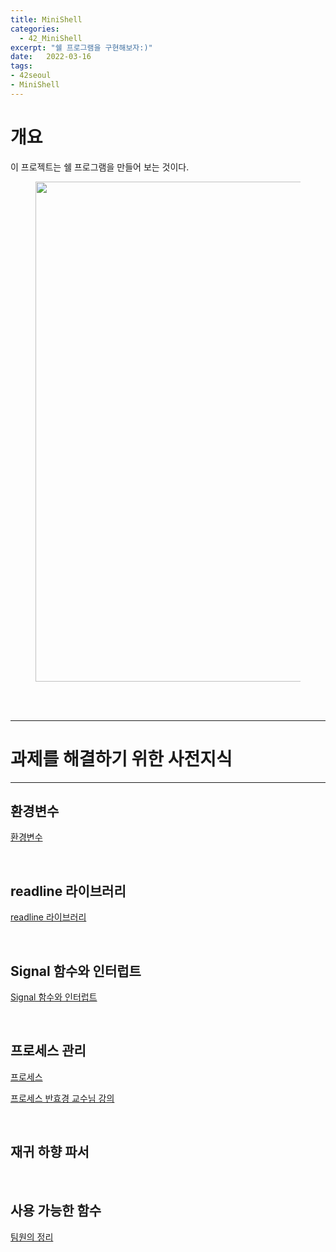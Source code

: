 ```yaml
---
title: MiniShell
categories: 
  - 42_MiniShell
excerpt: "쉘 프로그램을 구현해보자:)"
date:   2022-03-16
tags:
- 42seoul
- MiniShell
---
```


# 개요

이 프로젝트는 쉘 프로그램을 만들어 보는 것이다.



<figure>
	<a href="https://user-images.githubusercontent.com/79088896/149618790-d0b05434-3a45-4783-8d85-42b492cd9068.gif">
		<img src="https://user-images.githubusercontent.com/79088896/149618790-d0b05434-3a45-4783-8d85-42b492cd9068.gif"  width="800px;">
	</a>
</figure>


<br />
<br />

---

# 과제를 해결하기 위한 사전지식

---

## 환경변수

[환경변수](https://sie-kyin.github.io/42_minishell/2022/03/16/env/)

<br />

## readline 라이브러리

[readline 라이브러리](https://sie-kyin.github.io/42_minishell/2022/03/16/readline/)

<br />

## Signal 함수와 인터럽트

[Signal 함수와 인터럽트](https://sie-kyin.github.io/42_minishell/2022/03/16/interrupt/)

<br />

## 프로세스 관리

[프로세스](https://sie-kyin.github.io/42_minishell/2022/03/30/process/)

[프로세스 반효경 교수님 강의](http://www.kocw.net/home/search/kemView.do?kemId=1046323)

<br />

## 재귀 하향 파서


<br />

## 사용 가능한 함수

[팀원의 정리](https://succulent-manatee-f95.notion.site/gshim-MINISHELL-9dd7a995a20c42c083b74534350cee74)

